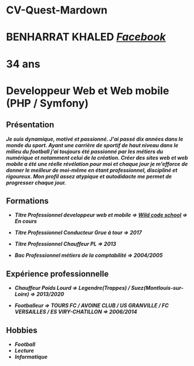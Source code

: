 # CV-Quest-Mardown

# BENHARRAT KHALED _[Facebook](https://fr-fr.facebook.com/khaled.benharrat.33)_
# 34 ans
# Developpeur Web et Web mobile (PHP / Symfony)

## **Présentation**

**_Je suis dynamique, motivé et passionné. J'ai passé dix années dans le monde du sport. Ayant une carrière de sportif de haut niveau dans le milieu du football j'ai toujours été passionné par les métiers du numérique et notamment celui de la création. Créer des sites web et web mobile a été une réelle révélation pour moi et chaque jour je m'efforce de donner le meilleur de moi-même en étant professionnel, discipliné et rigoureux. Mon profil assez atypique et autodidacte me permet de progresser chaque jour._**

## **Formations**

* **_Titre Professionnel developpeur web et mobile => [Wild code school](https://www.wildcodeschool.com/fr-FR) => En cours_**

* **_Titre Professionnel Conducteur Grue à tour => 2017_**

* **_Titre Professionnel Chauffeur PL => 2013_**

* **_Bac Professionnel métiers de la comptabilité => 2004/2005_**



## Expérience professionnelle
 
* **_Chauffeur Poids Lourd => Legendre(Trappes) / Suez(Montlouis-sur-Loire) => 2013/2020_**

* **_Footballeur => TOURS FC / AVOINE CLUB / US GRANVILLE / FC VERSAILLES / ES VIRY-CHATILLON => 2006/2014_**

## Hobbies

* **_Football_**
* **_Lecture_**
* **_Informatique_**
